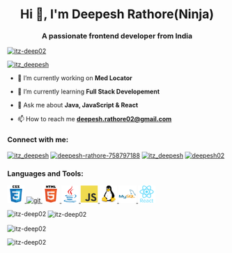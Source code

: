 <h1 align="center">Hi 👋, I'm Deepesh Rathore(Ninja)</h1>
<h3 align="center">A passionate frontend developer from India</h3>


<p align="left"> <a href="https://github.com/ryo-ma/github-profile-trophy"><img src="https://github-profile-trophy.vercel.app/?username=itz-deep02" alt="itz-deep02" /></a> </p>

<p align="left"> <a href="https://twitter.com/itz_deepesh" target="blank"><img src="https://img.shields.io/twitter/follow/itz_deepesh?logo=twitter&style=for-the-badge" alt="itz_deepesh" /></a> </p>

- 🔭 I’m currently working on **Med Locator**

- 🌱 I’m currently learning **Full Stack Developement**

- 💬 Ask me about **Java, JavaScript & React**

- 📫 How to reach me **deepesh.rathore02@gmail.com**

<h3 align="left">Connect with me:</h3>
<p align="left">
<a href="https://twitter.com/itz_deepesh" target="blank"><img align="center" src="https://raw.githubusercontent.com/rahuldkjain/github-profile-readme-generator/master/src/images/icons/Social/twitter.svg" alt="itz_deepesh" height="30" width="40" /></a>
<a href="https://linkedin.com/in/deepesh-rathore-758797188" target="blank"><img align="center" src="https://raw.githubusercontent.com/rahuldkjain/github-profile-readme-generator/master/src/images/icons/Social/linked-in-alt.svg" alt="deepesh-rathore-758797188" height="30" width="40" /></a>
<a href="https://instagram.com/itz_deepesh" target="blank"><img align="center" src="https://raw.githubusercontent.com/rahuldkjain/github-profile-readme-generator/master/src/images/icons/Social/instagram.svg" alt="itz_deepesh" height="30" width="40" /></a>
<a href="https://www.leetcode.com/deepesh02" target="blank"><img align="center" src="https://raw.githubusercontent.com/rahuldkjain/github-profile-readme-generator/master/src/images/icons/Social/leet-code.svg" alt="deepesh02" height="30" width="40" /></a>
</p>

<h3 align="left">Languages and Tools:</h3>
<p align="left"> <a href="https://www.w3schools.com/css/" target="_blank" rel="noreferrer"> <img src="https://raw.githubusercontent.com/devicons/devicon/master/icons/css3/css3-original-wordmark.svg" alt="css3" width="40" height="40"/> </a> <a href="https://git-scm.com/" target="_blank" rel="noreferrer"> <img src="https://www.vectorlogo.zone/logos/git-scm/git-scm-icon.svg" alt="git" width="40" height="40"/> </a> <a href="https://www.w3.org/html/" target="_blank" rel="noreferrer"> <img src="https://raw.githubusercontent.com/devicons/devicon/master/icons/html5/html5-original-wordmark.svg" alt="html5" width="40" height="40"/> </a> <a href="https://www.java.com" target="_blank" rel="noreferrer"> <img src="https://raw.githubusercontent.com/devicons/devicon/master/icons/java/java-original.svg" alt="java" width="40" height="40"/> </a> <a href="https://developer.mozilla.org/en-US/docs/Web/JavaScript" target="_blank" rel="noreferrer"> <img src="https://raw.githubusercontent.com/devicons/devicon/master/icons/javascript/javascript-original.svg" alt="javascript" width="40" height="40"/> </a> <a href="https://www.linux.org/" target="_blank" rel="noreferrer"> <img src="https://raw.githubusercontent.com/devicons/devicon/master/icons/linux/linux-original.svg" alt="linux" width="40" height="40"/> </a> <a href="https://www.mysql.com/" target="_blank" rel="noreferrer"> <img src="https://raw.githubusercontent.com/devicons/devicon/master/icons/mysql/mysql-original-wordmark.svg" alt="mysql" width="40" height="40"/> </a> <a href="https://reactjs.org/" target="_blank" rel="noreferrer"> <img src="https://raw.githubusercontent.com/devicons/devicon/master/icons/react/react-original-wordmark.svg" alt="react" width="40" height="40"/> </a> </p>

<p><img align="left" src="https://github-readme-stats.vercel.app/api/top-langs?username=itz-deep02&show_icons=true&locale=en&layout=compact" alt="itz-deep02" /></p>

<p>&nbsp;<img align="center" src="https://github-readme-stats.vercel.app/api?username=itz-deep02&show_icons=true&locale=en" alt="itz-deep02" /></p>

<p><img align="center" src="https://github-readme-streak-stats.herokuapp.com/?user=itz-deep02&" alt="itz-deep02" /></p>


<p align="left"> <img src="https://komarev.com/ghpvc/?username=itz-deep02&label=Profile%20views&color=0e75b6&style=flat" alt="itz-deep02" /> </p>

